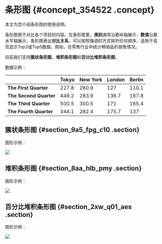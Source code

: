 # 条形图 {#concept_354522 .concept}

本文为您介绍条形图的使用说明。

条形图用于对比各个项目的内容。在条形图里，**类别**通常沿着纵轴展示，**数值**沿着水平轴展示。条形图表达**对比关系**，可以按照强调的方式排列任何顺序，适用于高亮显示Top3或Top5数据。例如，在零售行业中统计畅销品的销售情况。

目前我们支持**簇状条形图**、**堆积条形图**和**百分比堆积条形图**。

数据示例：

| |Tokyo|New York|London|Berlin|
|--|-----|--------|------|------|
|**The First Quarter**|227.8|260.9|127|110.1|
|**The Second Quarter**|449.2|283.9|136.7|167.8|
|**The Third Quarter**|500.5|300.5|171|165.4|
|**The Fourth Quarter**|344.1|282.4|175.7|137|

## 簇状条形图 {#section_9a5_fpg_c10 .section}

图形示例：

![](http://static-aliyun-doc.oss-cn-hangzhou.aliyuncs.com/assets/img/249222/155929137847898_zh-CN.png)

## 堆积条形图 {#section_8aa_hlb_pmy .section}

图形示例：

![](http://static-aliyun-doc.oss-cn-hangzhou.aliyuncs.com/assets/img/249222/155929137847900_zh-CN.png)

## 百分比堆积条形图 {#section_2xw_q01_aes .section}

图形示例：

![](http://static-aliyun-doc.oss-cn-hangzhou.aliyuncs.com/assets/img/249222/155929137847901_zh-CN.png)

